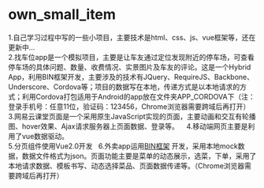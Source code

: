 # own_small_item
  1.自己学习过程中写的一些小项目，主要技术是html、css、js、vue框架等，还在更新中...  
  2.找车位app是一个模拟项目，主要是让车友通过定位发现附近的停车场，可查看停车场的具体问题、数量、收费情况、实景图片及车友的评论。这是一个Hybrid App，利用BIN框架开发，主要涉及的技术有JQuery、RequireJS、Backbone、Underscore、Cordova等；项目的数据写在本地，传递方式是以本地请求的方式；利用Cordova打包适用于Android的app放在文件夹APP_CORDOVA下（注：登录手机号：任意11位，验证码：123456，Chrome浏览器需要跨域后再打开）  
  3.网易云课堂页面是一个采用原生JavaScript实现的页面，主要动画和交互有轮播图、hover效果、Ajax请求服务器上页面数据、登录等。   
  4.移动端网页主要是利用了vue数据驱动。  
  5.分页组件使用Vue2.0开发  
  6.外卖app运用[BIN框架](https://github.com/BuildItNow/BIN) 开发，采用本地mock数据，数据文件格式为json。页面功能主要是菜单的动态展示，选菜，下单，采用了本地请求数据、模板书写、动态选择菜品、页面数据传递等。（Chrome浏览器需要跨域后再打开）

